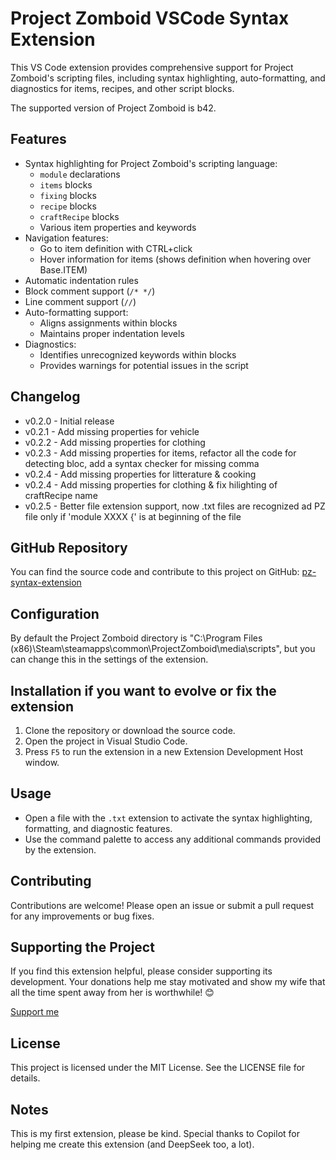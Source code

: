 # Project Zomboid VSCode Syntax Extension

This VS Code extension provides comprehensive support for Project Zomboid's scripting files, including syntax highlighting, auto-formatting, and diagnostics for items, recipes, and other script blocks.

The supported version of Project Zomboid is b42.

## Features

- Syntax highlighting for Project Zomboid's scripting language:
  - `module` declarations
  - `items` blocks
  - `fixing` blocks
  - `recipe` blocks
  - `craftRecipe` blocks
  - Various item properties and keywords
- Navigation features:
  - Go to item definition with CTRL+click
  - Hover information for items (shows definition when hovering over Base.ITEM)
- Automatic indentation rules
- Block comment support (`/* */`)
- Line comment support (`//`)
- Auto-formatting support:
  - Aligns assignments within blocks
  - Maintains proper indentation levels
- Diagnostics:
  - Identifies unrecognized keywords within blocks
  - Provides warnings for potential issues in the script

## Changelog
- v0.2.0 - Initial release
- v0.2.1 - Add missing properties for vehicle
- v0.2.2 - Add missing properties for clothing
- v0.2.3 - Add missing properties for items, refactor all the code for detecting bloc, add a syntax checker for missing comma
- v0.2.4 - Add missing properties for litterature & cooking
- v0.2.4 - Add missing properties for clothing & fix hilighting of craftRecipe name
- v0.2.5 - Better file extension support, now .txt files are recognized ad PZ file only if 'module XXXX {' is at beginning of the file


## GitHub Repository

You can find the source code and contribute to this project on GitHub:
[pz-syntax-extension](https://github.com/cyberbobjr/pz-syntax-extension)

## Configuration
By default the Project Zomboid directory is "C:\Program Files (x86)\Steam\steamapps\common\ProjectZomboid\media\scripts", but you can change this in the settings of the extension.

## Installation if you want to evolve or fix the extension

1. Clone the repository or download the source code.
2. Open the project in Visual Studio Code.
3. Press `F5` to run the extension in a new Extension Development Host window.

## Usage

- Open a file with the `.txt` extension to activate the syntax highlighting, formatting, and diagnostic features.
- Use the command palette to access any additional commands provided by the extension.

## Contributing

Contributions are welcome! Please open an issue or submit a pull request for any improvements or bug fixes.

## Supporting the Project

If you find this extension helpful, please consider supporting its development. Your donations help me stay motivated and show my wife that all the time spent away from her is worthwhile! 😊

[Support me](https://ko-fi.com/Z8Z8QJV31)

## License

This project is licensed under the MIT License. See the LICENSE file for details.

## Notes

This is my first extension, please be kind. Special thanks to Copilot for helping me create this extension (and DeepSeek too, a lot).
